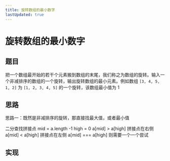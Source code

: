```yaml
---
title: 旋转数组的最小数字
lastUpdated: true
---
```


# 旋转数组的最小数字

## 题目

把一个数组最开始的若干个元素搬到数组的末尾，我们称之为数组的旋转。输入一个非减排序的数组的一个旋转，输出旋转数组的最小元素。例如数组 `[3, 4, 5, 1, 2]` 为 `[1, 2, 3, 4, 5]` 的一个旋转，该数组最小值为 1

## 思路

思路一：既然是非减排序的旋转，那直接找最大值，或者最小值

二分查找拼接点
mid = a.length -1
high = 0
a[mid] > a[high] 拼接点在右侧
a[mid] < a[high] 拼接点在左侧
a[mid] === a[high] 则需要一个一个尝试

## 实现
